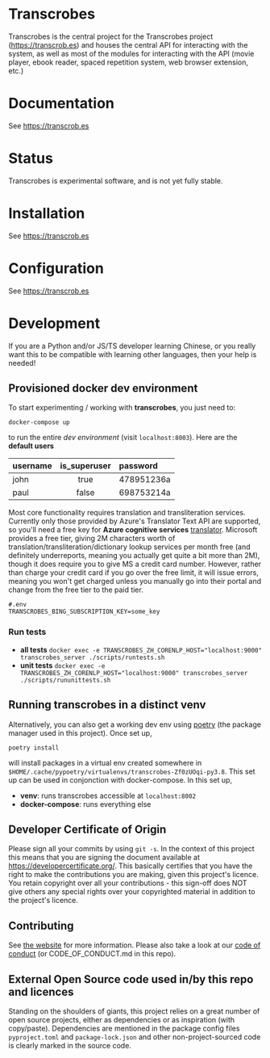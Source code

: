 # Transcrobes

Transcrobes is the central project for the Transcrobes project (https://transcrob.es) and houses the central API for interacting with the system, as well as most of the modules for interacting with the API (movie player, ebook reader, spaced repetition system, web browser extension, etc.)

Documentation
=============
See https://transcrob.es

Status
======
Transcrobes is experimental software, and is not yet fully stable.

Installation
============
See https://transcrob.es

Configuration
=============
See https://transcrob.es

Development
===========
If you are a Python and/or JS/TS developer learning Chinese, or you really want this to be compatible with learning other languages, then your help is needed!

## Provisioned docker dev environment

To start experimenting / working with **transcrobes**, you just need to:

```
docker-compose up
```

to run the entire *dev environment* (visit `localhost:8003`). Here are the **default users**

| username | is_superuser | password   |
| :------- | :----------: | :--------- |
| john     |     true     | 478951236a |
| paul     |     false    | 698753214a |


Most core functionality requires translation and transliteration services. Currently only those provided by Azure's Translator Text API are supported, so you'll need a free key for **Azure cognitive services** [translator](https://docs.microsoft.com/en-gb/azure/cognitive-services/translator/). Microsoft provides a free tier, giving 2M characters worth of translation/transliteration/dictionary lookup services per month free (and definitely underreports, meaning you actually get quite a bit more than 2M), though it does require you to give MS a credit card number. However, rather than charge your credit card if you go over the free limit, it will issue errors, meaning you won't get charged unless you manually go into their portal and change from the free tier to the paid tier.

```t
#.env
TRANSCROBES_BING_SUBSCRIPTION_KEY=some_key
```

### Run tests

* **all tests** `docker exec -e TRANSCROBES_ZH_CORENLP_HOST="localhost:9000" transcrobes_server ./scripts/runtests.sh`
* **unit tests** `docker exec -e TRANSCROBES_ZH_CORENLP_HOST="localhost:9000" transcrobes_server ./scripts/rununittests.sh`

## Running transcrobes in a distinct **venv**

Alternatively, you can also get a working dev env using [poetry](https://python-poetry.org/docs/) (the package manager used in this project). Once set up,

```
poetry install
```

will install packages in a virtual env created somewhere in `$HOME/.cache/pypoetry/virtualenvs/transcrobes-Zf0zUOqi-py3.8`. This set up can be used in conjonction with docker-compose. In this set up,

* **venv**: runs transcrobes accessible at `localhost:8002`
* **docker-compose**: runs everything else


## Developer Certificate of Origin
Please sign all your commits by using `git -s`. In the context of this project this means that you are signing the document available at https://developercertificate.org/. This basically certifies that you have the right to make the contributions you are making, given this project's licence. You retain copyright over all your contributions - this sign-off does NOT give others any special rights over your copyrighted material in addition to the project's licence.

## Contributing
See [the website](https://transcrob.es/page/contribute) for more information. Please also take a look at our [code of conduct](https://transcrob.es/page/code_of_conduct) (or CODE\_OF\_CONDUCT.md in this repo).

## External Open Source code used in/by this repo and licences
Standing on the shoulders of giants, this project relies on a great number of open source projects, either as dependencies or as inspiration (with copy/paste). Dependencies are mentioned in the package config files `pyproject.toml` and `package-lock.json` and other non-project-sourced code is clearly marked in the source code.
